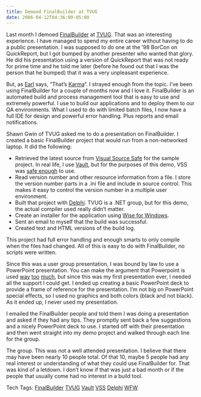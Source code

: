 ```yaml
---
title: Demoed FinalBuilder at TVUG
date: 2006-04-12T04:36:00-05:00
---
```

Last month I demoed [FinalBuilder](http://www.finalbuilder.com/finalbuilder.aspx) at [TVUG](http://www.tvug.net/site/1/default.aspx). That was an interesting experience. I have managed to spend my entire career without having to do a public presentation. I was supposed to do one at the &#8217;98 BorCon on QuickReport, but I got bumped by another presenter who wanted that glory. He did his presentation using a version of QuickReport that was not ready for prime time and he told me later (before he found out that I was the person that he bumped) that it was a very unpleasant experience.

But, as [Earl](http://www.nbc.com/My_Name_Is_Earl/) says, &#8220;That&#8217;s [Karma](http://en.wikipedia.org/wiki/Karma)&#8220;. I strayed enough from the topic. I&#8217;ve been using FinalBuilder for a couple of months now and I love it. FinalBuilder is an automated build and process management tool that is easy to use and extremely powerful. I use to build our applications and to deploy them to our QA environments. What I used to do with limited batch files, I now have a full IDE for design and powerful error handling. Plus reports and email notifications.

Shawn Gwin of TVUG asked me to do a presentation on FinalBuilder. I created a basic FinalBuilder project that would run from a non-networked laptop. It did the following:

  * Retrieved the latest source from [Visual Source Safe](http://ufies.org/archives/000482.html) for the sample project. In real life, I use [Vault](http://www.sourcegear.com/vault/), but for the purposes of this demo, VSS was [safe enough](http://www.google.com/search?hl=en&q=VSS+%2Bcorrupt) to use.
  * Read version number and other resource information from a file. I store the version number parts in a .ini file and include in source control. This makes it easy to control the version number in a multiple user environment.
  * Built that project with [Delphi](http://www.borland.com/us/products/delphi/index.html). TVUG is a .NET group, but for this demo, the actual compiler used really didn&#8217;t matter.
  * Create an installer for the application using [Wise for Windows](http://www.wise.com/wfwi.asp).
  * Sent an email to myself that the build was successful.
  * Created text and HTML versions of the build log.

This project had full error handling and enough smarts to only compile when the files had changed. All of this is easy to do with FinalBuilder, no scripts were written.

Since this was a user group presentation, I was bound by law to use a PowerPoint presentation. You can make the argument that Powerpoint is used [way](http://www.norvig.com/Gettysburg/sld001.htm) [too](http://www.presentations.com/presentations/delivery/article_display.jsp?vnu_content_id=1000482464) [much](http://www.stanford.edu/~holeton/edmedia/tsld001.htm), but since this was my first presentation ever, I needed all the support I could get. I ended up creating a basic PowerPoint deck to provide a frame of reference for the presentation. I&#8217;m not big on PowerPoint special effects, so I used no graphics and both colors (black and not black). As it ended up, I never used my presentation.

I emailed the FinalBuilder people and told them I was doing a presentation and asked if they had any tips. They promptly sent back a few suggestions and a nicely PowerPoint deck to use. I started off with their presentation and then went straight into my demo project and walked through each line for the group.

The group. This was not a well attended presentation. I believe that there may have been nearly 10 people total. Of that 10, maybe 5 people had any real interest or understanding of what they could use FinalBuilder for. That was kind of a letdown. I don&#8217;t know if that was just a bad month or if the people that usually come had no interest in a build tool.

<div>
  Tech Tags: <a href="http://technorati.com/tag/FinalBuilder" rel="tag">FinalBuilder</a> <a href="http://technorati.com/tag/TVUG" rel="tag">TVUG</a> <a href="http://technorati.com/tag/Vault" rel="tag">Vault</a> <a href="http://technorati.com/tag/VSS" rel="tag">VSS</a> <a href="http://technorati.com/tag/Delphi" rel="tag">Delphi</a> <a href="http://technorati.com/tag/WFW" rel="tag">WFW</a>
</div>

